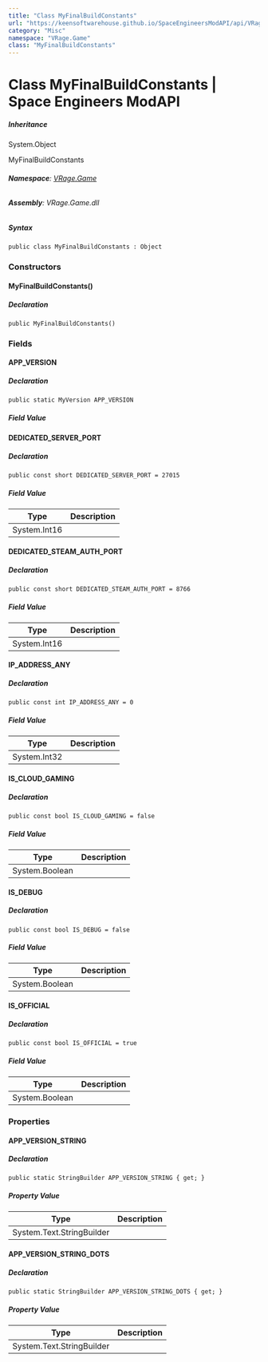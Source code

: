 ```yaml
---
title: "Class MyFinalBuildConstants"
url: "https://keensoftwarehouse.github.io/SpaceEngineersModAPI/api/VRage.Game.MyFinalBuildConstants.html"
category: "Misc"
namespace: "VRage.Game"
class: "MyFinalBuildConstants"
---
```


# Class MyFinalBuildConstants | Space Engineers ModAPI

##### Inheritance

System.Object

MyFinalBuildConstants

###### **Namespace**: [VRage.Game](https://keensoftwarehouse.github.io/SpaceEngineersModAPI/api/VRage.Game.html)

###### **Assembly**: VRage.Game.dll

##### Syntax

```
public class MyFinalBuildConstants : Object
```

### [](#constructors)Constructors

#### [](#VRage_Game_MyFinalBuildConstants__ctor)MyFinalBuildConstants()

##### Declaration

```
public MyFinalBuildConstants()
```

### [](#fields)Fields

#### [](#VRage_Game_MyFinalBuildConstants_APP_VERSION)APP\_VERSION

##### Declaration

```
public static MyVersion APP_VERSION
```

##### Field Value

#### [](#VRage_Game_MyFinalBuildConstants_DEDICATED_SERVER_PORT)DEDICATED\_SERVER\_PORT

##### Declaration

```
public const short DEDICATED_SERVER_PORT = 27015
```

##### Field Value

| Type | Description |
| --- | --- |
| System.Int16 |     |

#### [](#VRage_Game_MyFinalBuildConstants_DEDICATED_STEAM_AUTH_PORT)DEDICATED\_STEAM\_AUTH\_PORT

##### Declaration

```
public const short DEDICATED_STEAM_AUTH_PORT = 8766
```

##### Field Value

| Type | Description |
| --- | --- |
| System.Int16 |     |

#### [](#VRage_Game_MyFinalBuildConstants_IP_ADDRESS_ANY)IP\_ADDRESS\_ANY

##### Declaration

```
public const int IP_ADDRESS_ANY = 0
```

##### Field Value

| Type | Description |
| --- | --- |
| System.Int32 |     |

#### [](#VRage_Game_MyFinalBuildConstants_IS_CLOUD_GAMING)IS\_CLOUD\_GAMING

##### Declaration

```
public const bool IS_CLOUD_GAMING = false
```

##### Field Value

| Type | Description |
| --- | --- |
| System.Boolean |     |

#### [](#VRage_Game_MyFinalBuildConstants_IS_DEBUG)IS\_DEBUG

##### Declaration

```
public const bool IS_DEBUG = false
```

##### Field Value

| Type | Description |
| --- | --- |
| System.Boolean |     |

#### [](#VRage_Game_MyFinalBuildConstants_IS_OFFICIAL)IS\_OFFICIAL

##### Declaration

```
public const bool IS_OFFICIAL = true
```

##### Field Value

| Type | Description |
| --- | --- |
| System.Boolean |     |

### [](#properties)Properties

#### [](#VRage_Game_MyFinalBuildConstants_APP_VERSION_STRING)APP\_VERSION\_STRING

##### Declaration

```
public static StringBuilder APP_VERSION_STRING { get; }
```

##### Property Value

| Type | Description |
| --- | --- |
| System.Text.StringBuilder |     |

#### [](#VRage_Game_MyFinalBuildConstants_APP_VERSION_STRING_DOTS)APP\_VERSION\_STRING\_DOTS

##### Declaration

```
public static StringBuilder APP_VERSION_STRING_DOTS { get; }
```

##### Property Value

| Type | Description |
| --- | --- |
| System.Text.StringBuilder |     |